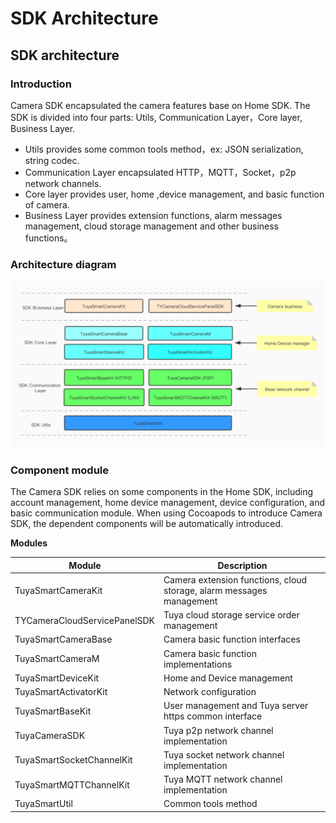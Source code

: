# SDK Architecture

## SDK architecture

### Introduction

Camera SDK encapsulated the camera features base on Home SDK. The SDK is divided into four parts: Utils, Communication Layer，Core layer, Business Layer.

* Utils provides some common tools method，ex: JSON serialization, string codec.
* Communication Layer encapsulated  HTTP，MQTT，Socket，p2p network channels.
* Core layer provides user, home ,device management, and basic function of camera.
* Business Layer provides extension functions, alarm messages management, cloud storage management and other business functions。

### Architecture diagram

![architecture](./images/architecture.jpg)

### Component module

The Camera SDK relies on some components in the Home SDK, including account management, home device management, device configuration, and basic communication module. When using Cocoapods to introduce Camera SDK, the dependent components will be automatically introduced.

**Modules**

| Module                       | Description                                                  |
| ---------------------------- | ------------------------------------------------------------ |
| TuyaSmartCameraKit           | Camera extension functions, cloud storage, alarm messages management |
| TYCameraCloudServicePanelSDK | Tuya cloud storage service order management                  |
| TuyaSmartCameraBase          | Camera basic function interfaces                             |
| TuyaSmartCameraM             | Camera basic function implementations                        |
| TuyaSmartDeviceKit           | Home and Device management                                   |
| TuyaSmartActivatorKit        | Network configuration                                        |
| TuyaSmartBaseKit             | User management and Tuya server https common interface       |
| TuyaCameraSDK                | Tuya p2p network channel implementation                      |
| TuyaSmartSocketChannelKit    | Tuya socket network channel implementation                   |
| TuyaSmartMQTTChannelKit      | Tuya MQTT network channel implementation                     |
| TuyaSmartUtil                | Common tools method                                          |



